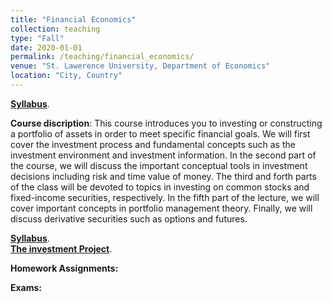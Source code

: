 ```yaml
---
title: "Financial Economics"
collection: teaching
type: "Fall"
date: 2020-01-01
permalink: /teaching/financial_economics/
venue: "St. Lawerence University, Department of Economics"
location: "City, Country"
---
```

[**Syllabus**](https://github.com/amirtayebi/amirtayebi.github.io/blob/master/files/ECON313_1_Syllabus.pdf). 


**Course discription**: This course introduces you to investing or constructing a portfolio of assets in order to meet specific financial goals. 
We will first cover the investment process and fundamental concepts such as the investment
environment and investment information. In the second part of the course, we will discuss the important
conceptual tools in investment decisions including risk and time value of money. The third and forth parts
of the class will be devoted to topics in investing on common stocks and fixed-income securities, respectively.
In the fifth part of the lecture, we will cover important concepts in portfolio management theory. Finally,
we will discuss derivative securities such as options and futures.


[**Syllabus**](https://github.com/amirtayebi/amirtayebi.github.io/blob/master/files/ECON313_1_Syllabus.pdf).   
[**The investment Project**](https://github.com/amirtayebi/amirtayebi.github.io/blob/master/files/Project.pdf). 


**Homework Assignments:**



**Exams:**
